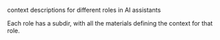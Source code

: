 context descriptions for different roles in AI assistants

Each role has a subdir, with all the materials defining the context for that role.